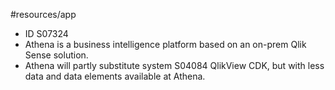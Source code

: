 #resources/app 

- ID S07324
- Athena is a business intelligence platform based on an on-prem Qlik Sense solution.
- Athena will partly substitute system S04084 QlikView CDK, but with less data and data elements available at Athena.